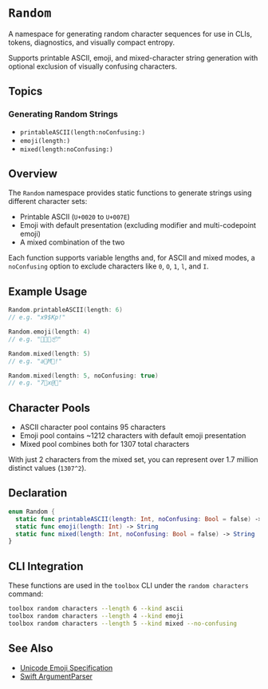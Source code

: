 # ``Random``

A namespace for generating random character sequences for use in CLIs, tokens, diagnostics, and visually compact entropy.

Supports printable ASCII, emoji, and mixed-character string generation with optional exclusion of visually confusing characters.

## Topics

### Generating Random Strings

- ``printableASCII(length:noConfusing:)``
- ``emoji(length:)``
- ``mixed(length:noConfusing:)``

## Overview

The `Random` namespace provides static functions to generate strings using different character sets:

- Printable ASCII (`U+0020` to `U+007E`)
- Emoji with default presentation (excluding modifier and multi-codepoint emoji)
- A mixed combination of the two

Each function supports variable lengths and, for ASCII and mixed modes, a `noConfusing` option to exclude characters like `0`, `O`, `1`, `l`, and `I`.

## Example Usage

```swift
Random.printableASCII(length: 6)
// e.g. "x9$Kp!"

Random.emoji(length: 4)
// e.g. "🚀🎯🧁📦"

Random.mixed(length: 5)
// e.g. "a🎯M🚀!"

Random.mixed(length: 5, noConfusing: true)
// e.g. "7🐍x@🌈"
````

## Character Pools

* ASCII character pool contains 95 characters
* Emoji pool contains \~1212 characters with default emoji presentation
* Mixed pool combines both for 1307 total characters

With just 2 characters from the mixed set, you can represent over 1.7 million distinct values (`1307^2`).

## Declaration

```swift
enum Random {
  static func printableASCII(length: Int, noConfusing: Bool = false) -> String
  static func emoji(length: Int) -> String
  static func mixed(length: Int, noConfusing: Bool = false) -> String
}
```

## CLI Integration

These functions are used in the `toolbox` CLI under the `random characters` command:

```bash
toolbox random characters --length 6 --kind ascii
toolbox random characters --length 4 --kind emoji
toolbox random characters --length 5 --kind mixed --no-confusing
```

## See Also

* [Unicode Emoji Specification](https://unicode.org/reports/tr51/)
* [Swift ArgumentParser](https://github.com/apple/swift-argument-parser)
